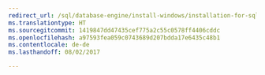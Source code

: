 ```yaml
--- 
redirect_url: /sql/database-engine/install-windows/installation-for-sql-server-2016
ms.translationtype: HT
ms.sourcegitcommit: 1419847dd47435cef775a2c55c0578ff4406cddc
ms.openlocfilehash: a97593fea059c0743689d207bdda17e6435c48b1
ms.contentlocale: de-de
ms.lasthandoff: 08/02/2017

--- 
```


